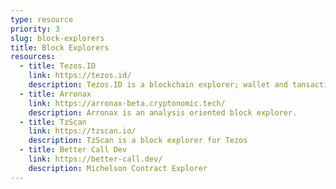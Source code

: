 ```yaml
---
type: resource
priority: 3
slug: block-explorers
title: Block Explorers
resources:
  - title: Tezos.ID
    link: https://tezos.id/
    description: Tezos.ID is a blockchain explorer; wallet and tansaction monitoring tool
  - title: Arronax
    link: https://arronax-beta.cryptonomic.tech/
    description: Arronax is an analysis oriented block explorer.
  - title: TzScan
    link: https://tzscan.io/
    description: TzScan is a block explorer for Tezos
  - title: Better Call Dev
    link: https://better-call.dev/
    description: Michelson Contract Explorer
---
```

